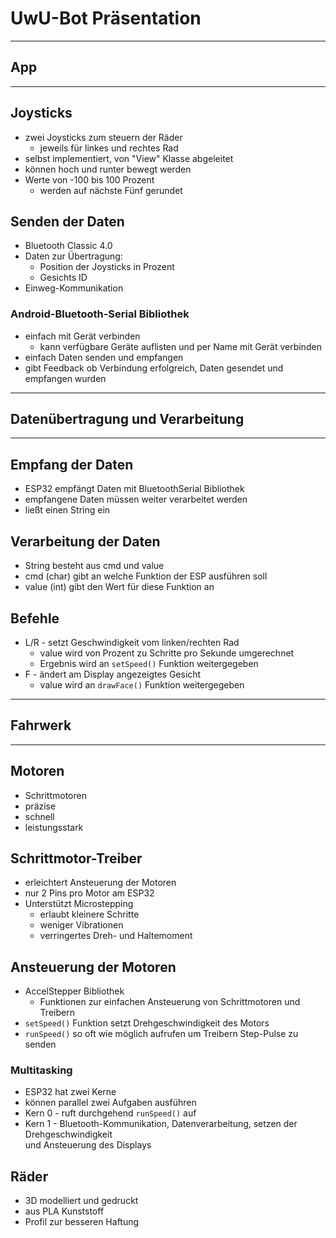 # UwU-Bot Präsentation

---

## App

---

## Joysticks

- zwei Joysticks zum steuern der Räder
  - jeweils für linkes und rechtes Rad
- selbst implementiert, von "View" Klasse abgeleitet
- können hoch und runter bewegt werden
- Werte von -100 bis 100 Prozent
  - werden auf nächste Fünf gerundet

## Senden der Daten

- Bluetooth Classic 4.0
- Daten zur Übertragung:
  - Position der Joysticks in Prozent
  - Gesichts ID
- Einweg-Kommunikation

### Android-Bluetooth-Serial Bibliothek

- einfach mit Gerät verbinden
  - kann verfügbare Geräte auflisten und per Name mit Gerät verbinden
- einfach Daten senden und empfangen
- gibt Feedback ob Verbindung erfolgreich, Daten gesendet und empfangen wurden

---

## Datenübertragung und Verarbeitung

---

## Empfang der Daten

- ESP32 empfängt Daten mit BluetoothSerial Bibliothek
- empfangene Daten müssen weiter verarbeitet werden
- ließt einen String ein

## Verarbeitung der Daten

- String besteht aus cmd und value
- cmd (char) gibt an welche Funktion der ESP ausführen soll
- value (int) gibt den Wert für diese Funktion an

## Befehle

- L/R - setzt Geschwindigkeit vom linken/rechten Rad
  - value wird von Prozent zu Schritte pro Sekunde umgerechnet
  - Ergebnis wird an `setSpeed()` Funktion weitergegeben
- F - ändert am Display angezeigtes Gesicht
  - value wird an `drawFace()` Funktion weitergegeben

---

## Fahrwerk

---

## Motoren

- Schrittmotoren
- präzise
- schnell
- leistungsstark

## Schrittmotor-Treiber

- erleichtert Ansteuerung der Motoren
- nur 2 Pins pro Motor am ESP32
- Unterstützt Microstepping
  - erlaubt kleinere Schritte
  - weniger Vibrationen
  - verringertes Dreh- und Haltemoment

## Ansteuerung der Motoren

- AccelStepper Bibliothek
  - Funktionen zur einfachen Ansteuerung von Schrittmotoren und Treibern
- `setSpeed()` Funktion setzt Drehgeschwindigkeit des Motors
- `runSpeed()` so oft wie möglich aufrufen um Treibern Step-Pulse zu senden

### Multitasking

- ESP32 hat zwei Kerne
- können parallel zwei Aufgaben ausführen
- Kern 0 - ruft durchgehend `runSpeed()` auf
- Kern 1 - Bluetooth-Kommunikation, Datenverarbeitung, setzen der Drehgeschwindigkeit  
  und Ansteuerung des Displays

## Räder

- 3D modelliert und gedruckt
- aus PLA Kunststoff
- Profil zur besseren Haftung
